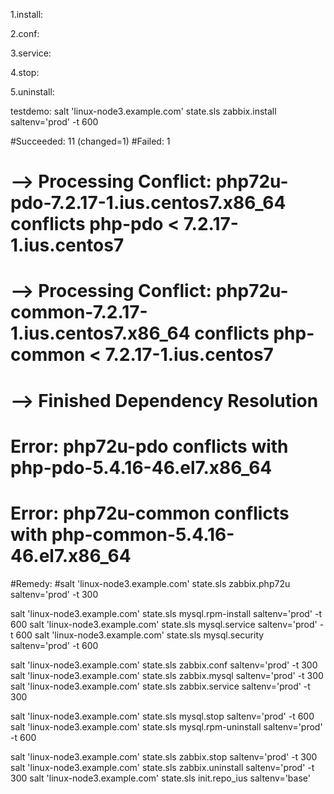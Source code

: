 1.install:

2.conf:

3.service:

4.stop:


5.uninstall:

testdemo:
salt 'linux-node3.example.com' state.sls zabbix.install saltenv='prod' -t 600

#Succeeded: 11 (changed=1)
#Failed:     1
# --> Processing Conflict: php72u-pdo-7.2.17-1.ius.centos7.x86_64 conflicts php-pdo < 7.2.17-1.ius.centos7
# --> Processing Conflict: php72u-common-7.2.17-1.ius.centos7.x86_64 conflicts php-common < 7.2.17-1.ius.centos7
# --> Finished Dependency Resolution
# Error: php72u-pdo conflicts with php-pdo-5.4.16-46.el7.x86_64
# Error: php72u-common conflicts with php-common-5.4.16-46.el7.x86_64
#Remedy:
#salt 'linux-node3.example.com' state.sls zabbix.php72u saltenv='prod' -t 300

salt 'linux-node3.example.com' state.sls mysql.rpm-install saltenv='prod' -t 600
salt 'linux-node3.example.com' state.sls mysql.service saltenv='prod' -t 600
salt 'linux-node3.example.com' state.sls mysql.security saltenv='prod' -t 600

salt 'linux-node3.example.com' state.sls zabbix.conf saltenv='prod' -t 300
salt 'linux-node3.example.com' state.sls zabbix.mysql saltenv='prod' -t 300
salt 'linux-node3.example.com' state.sls zabbix.service saltenv='prod' -t 300

salt 'linux-node3.example.com' state.sls mysql.stop saltenv='prod' -t 600
salt 'linux-node3.example.com' state.sls mysql.rpm-uninstall saltenv='prod' -t 600


salt 'linux-node3.example.com' state.sls zabbix.stop saltenv='prod' -t 300
salt 'linux-node3.example.com' state.sls zabbix.uninstall saltenv='prod' -t 300
salt 'linux-node3.example.com' state.sls init.repo_ius saltenv='base'

